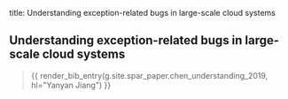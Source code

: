 title: Understanding exception-related bugs in large-scale cloud systems

## Understanding exception-related bugs in large-scale cloud systems

> {{ render_bib_entry(g.site.spar_paper.chen_understanding_2019, hl="Yanyan Jiang") }}
